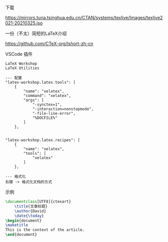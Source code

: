 下载

https://mirrors.tuna.tsinghua.edu.cn/CTAN/systems/texlive/Images/texlive2021-20210325.iso



一份（不太）简短的LaTeX介绍

https://github.com/CTeX-org/lshort-zh-cn



VSCode 插件

```
LaTeX Workshop
LaTeX Utilities

--- 配置
"latex-workshop.latex.tools": [
	{
		"name": "xelatex",
		"command": "xelatex",
		"args": [
			"-synctex=1",
			"-interaction=nonstopmode",
			"-file-line-error",
			"%DOCFILE%"
		]
	},    


"latex-workshop.latex.recipes": [
	{
		"name": "xelatex",
		"tools": [
			"xelatex"
		]
	},
	
--- 格式化
右键 -> 格式化文档的方式
```





示例

```latex
\documentclass[UTF8]{ctexart}
    \title{文章标题}
    \author{David}
    \date{\today}
\begin{document}
\maketitle
This is the context of the article.
\end{document}
```

